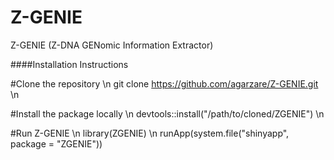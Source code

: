 # Z-GENIE
Z-GENIE (Z-DNA GENomic Information Extractor)

####Installation Instructions

#Clone the repository \n
git clone https://github.com/agarzare/Z-GENIE.git \n

#Install the package locally \n
devtools::install("/path/to/cloned/ZGENIE") \n

#Run Z-GENIE \n
library(ZGENIE) \n
runApp(system.file("shinyapp", package = "ZGENIE"))
